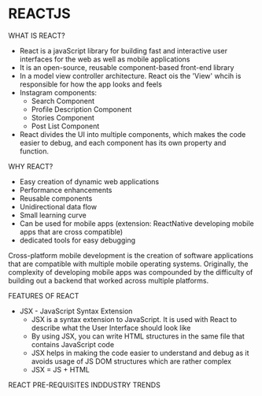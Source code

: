 # REACTJS 

WHAT IS REACT? 
- React is a javaScript library for building fast and interactive user interfaces for the web as well as mobile applications 
- It is an open-source, reusable component-based front-end library
- In a model view controller architecture. React ois the 'View' whcih is responsible for how the app looks and feels
- Instagram components: 
	- Search Component
	- Profile Description Component
	- Stories Component
	- Post List Component 
- React divides the UI into multiple components, which makes the code easier to debug, and each component has its own property and function. 

WHY REACT?
- Easy creation of dynamic web applications 
- Performance enhancements
- Reusable components 
- Unidirectional data flow
- Small learning curve
- Can be used for mobile apps 
(extension: ReactNative developing mobile apps that are cross compatible)
- dedicated tools for easy debugging

Cross-platform mobile development is the creation of software applications that are compatible with multiple mobile operating systems. Originally, the complexity of developing mobile apps was compounded by the difficulty of building out a backend that worked across multiple platforms.

FEATURES OF REACT
- JSX - JavaScript Syntax Extension
	- JSX is a syntax extension to JavaScript. It is used with React to describe what the User Interface should look like
	- By using JSX, you can write HTML structures in the same file that contains JavaScript code
	- JSX helps in making the code easier to understand and debug as it avoids usage of JS DOM structures which are rather complex 
	- JSX = JS + HTML

REACT PRE-REQUISITES 
INDDUSTRY TRENDS
